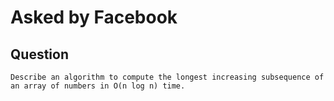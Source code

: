 # Asked by Facebook

## Question

`Describe an algorithm to compute the longest increasing subsequence of an array of numbers in O(n log n) time.`
